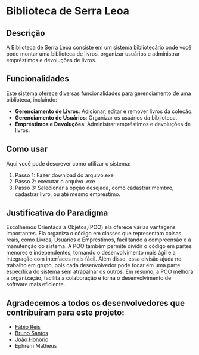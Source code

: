 # Biblioteca de Serra Leoa

## Descrição
A Biblioteca de Serra Leoa consiste em um sistema bibliotecário onde você pode montar uma biblioteca de livros, organizar usuários e administrar empréstimos e devoluções de livros.

## Funcionalidades
Este sistema oferece diversas funcionalidades para gerenciamento de uma biblioteca, incluindo:

- **Gerenciamento de Livros**: Adicionar, editar e remover livros da coleção.
- **Gerenciamento de Usuários**: Organizar os usuários da biblioteca.
- **Empréstimos e Devoluções**: Administrar empréstimos e devoluções de livros.

## Como usar 
Aqui você pode descrever como utilizar o sistema:

1. Passo 1: Fazer download do arquivo.exe
2. Passo 2: executar o arquivo .exe
3. Passo 3: Selecionar a opção desejada, como cadastrar membro, cadastrar livro, ou até mesmo empréstimo.

## Justificativa do Paradigma
Escolhemos Orientada a Objetos,(POO) ela oferece várias vantagens importantes. Ela organiza o código em classes que representam coisas reais, como Livros, Usuários e Empréstimos, facilitando a compreensão e a manutenção do sistema. A POO também permite dividir o código em partes menores e independentes, tornando o desenvolvimento mais ágil e a integração com interfaces mais fácil. Além disso, essa divisão ajuda no trabalho em grupo, pois cada desenvolvedor pode focar em uma parte específica do sistema sem atrapalhar os outros. Em resumo, a POO melhora a organização, facilita a colaboração e torna o desenvolvimento de software mais eficiente.
## Agradecemos a todos os desenvolvedores que contribuíram para este projeto:

- [Fábio Reis](https://github.com/Fabioo082)
- [Bruno Santos](https://github.com/BrunoSantos751)
- [João Honorio](https://github.com/joaohonorio12)
- Ephrem Matheus








